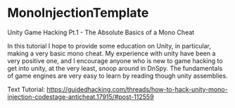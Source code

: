 # MonoInjectionTemplate
 
Unity Game Hacking Pt.1 - The Absolute Basics of a Mono Cheat

In this tutorial I hope to provide some education on Unity, in particular, making a very basic mono cheat. My experience with unity have been a very positive one, and I encourage anyone who is new to game hacking to get into unity, at the very least, snoop around in DnSpy. The fundamentals of game engines are very easy to learn by reading though unity assemblies.


Text Tutorial: https://guidedhacking.com/threads/how-to-hack-unity-mono-injection-codestage-anticheat.17915/#post-112559
